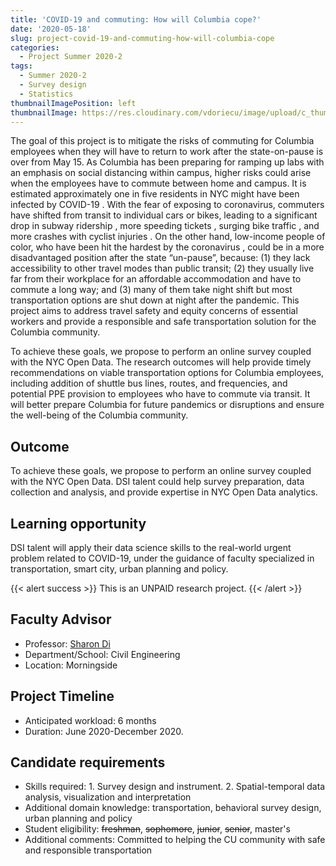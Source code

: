 ```yaml
---
title: 'COVID-19 and commuting: How will Columbia cope?'
date: '2020-05-18'
slug: project-covid-19-and-commuting-how-will-columbia-cope
categories:
  - Project Summer 2020-2
tags:
  - Summer 2020-2
  - Survey design
  - Statistics
thumbnailImagePosition: left
thumbnailImage: https://res.cloudinary.com/vdoriecu/image/upload/c_thumb,w_200,g_face/v1589993387/public_transportation_ywmkbu.png
---
```

The goal of this project is to mitigate the risks of commuting for Columbia employees when they will have to return to work after the state-on-pause is over from May 15. As Columbia has been preparing for ramping up labs with an emphasis on social distancing within campus, higher risks could arise when the employees have to commute between home and campus. It is estimated approximately one in five residents in NYC might have been infected by COVID-19 . With the fear of exposing to coronavirus, commuters have shifted from transit to individual cars or bikes, leading to a significant drop in subway ridership , more speeding tickets , surging bike traffic , and more crashes with cyclist injuries . On the other hand, low-income people of color, who have been hit the hardest by the coronavirus , could be in a more disadvantaged position after the state “un-pause”, because: (1) they lack accessibility to other travel modes than public transit; (2) they usually live far from their workplace for an affordable accommodation and have to commute a long way; and (3) many of them take night shift but most transportation options are shut down at night after the pandemic. This project aims to address travel safety and equity concerns of essential workers and provide a responsible and safe transportation solution for the Columbia community. 

<!--more-->

To achieve these goals, we propose to perform an online survey coupled with the NYC Open Data. The research outcomes will help provide timely recommendations on viable transportation options for Columbia employees, including addition of shuttle bus lines, routes, and frequencies, and potential PPE provision to employees who have to commute via transit. It will better prepare Columbia for future pandemics or disruptions and ensure the well-being of the Columbia community.

## Outcome

To achieve these goals, we propose to perform an online survey coupled with the NYC Open Data. DSI talent could help survey preparation, data collection and analysis, and provide expertise in NYC Open Data analytics.

## Learning opportunity

DSI talent will apply their data science skills to the real-world urgent problem related to COVID-19, under the guidance of faculty specialized in transportation, smart city, urban planning and policy.

{{< alert success >}}
This is an UNPAID research project.
{{< /alert >}}

## Faculty Advisor
+ Professor: [Sharon Di](https://sharondi-columbia.wixsite.com/ditectlab/home-1)
+ Department/School: Civil Engineering
+ Location: Morningside

## Project Timeline
+ Anticipated workload: 6 months
+ Duration: June 2020-December 2020.

## Candidate requirements
+ Skills required: 1. Survey design and instrument. 2. Spatial-temporal data analysis, visualization and interpretation
+ Additional domain knowledge: transportation, behavioral survey design, urban planning and policy
+ Student eligibility: ~~freshman~~, ~~sophomore~~, ~~junior~~, ~~senior~~, master's
+ Additional comments: Committed to helping the CU community with safe and responsible transportation

